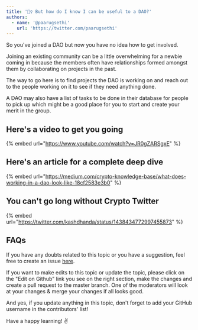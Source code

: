 ```yaml
---
title: '🙋‍♀️ But how do I know I can be useful to a DAO?'
authors:
  - name: '@paarugsethi'
    url: 'https://twitter.com/paarugsethi'
---
```


So you've joined a DAO but now you have no idea how to get involved.

Joining an existing community can be a little overwhelming for a newbie coming in because the members often have relationships formed amongst them by collaborating on projects in the past.

The way to go here is to find projects the DAO is working on and reach out to the people working on it to see if they need anything done.

A DAO may also have a list of tasks to be done in their database for people to pick up which might be a good place for you to start and create your merit in the group.

## Here's a video to get you going

{% embed url="https://www.youtube.com/watch?v=JR0gZARSgxE" %}

## Here's an article for a complete deep dive

{% embed url="https://medium.com/crypto-knowledge-base/what-does-working-in-a-dao-look-like-18cf2583e3b0" %}

## You can't go long without Crypto Twitter

{% embed url="https://twitter.com/kashdhanda/status/1438434772997455873" %}

## FAQs

If you have any doubts related to this topic or you have a suggestion, feel free to create an issue [here](https://github.com/SuperteamDAO/ground-zero/issues).

If you want to make edits to this topic or update the topic, please click on the "Edit on Github" link you see on the right section, make the changes and create a pull request to the master branch. One of the moderators will look at your changes & merge your changes if all looks good.

And yes, if you update anything in this topic, don't forget to add your GitHub username in the contributors' list!

Have a happy learning! ✌️
